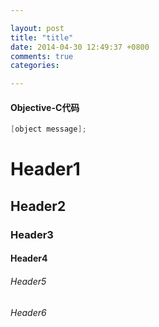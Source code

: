 ```yaml
---

layout: post
title: "title"
date: 2014-04-30 12:49:37 +0800
comments: true
categories: 

---
```


#### Objective-C代码
```objectivec
[object message];
```

# Header1
## Header2
### Header3
#### Header4
###### Header5
###### Header6